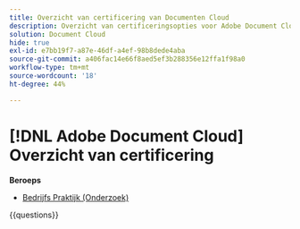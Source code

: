 ```yaml
---
title: Overzicht van certificering van Documenten Cloud
description: Overzicht van certificeringsopties voor Adobe Document Cloud
solution: Document Cloud
hide: true
exl-id: e7bb19f7-a87e-46df-a4ef-98b8dede4aba
source-git-commit: a406fac14e66f8aed5ef3b288356e12ffa1f98a0
workflow-type: tm+mt
source-wordcount: '18'
ht-degree: 44%

---
```


# [!DNL Adobe Document Cloud] Overzicht van certificering

**Beroeps**

* [ Bedrijfs Praktijk (Onderzoek) ](/help/certifications/adc/adc-p-business.md) <!--AD0-D106-->

{{questions}}
